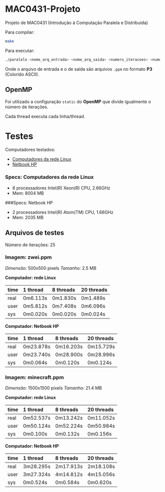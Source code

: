 # MAC0431-Projeto
Projeto de MAC0431 (Introdução à Computação Paralela e Distribuída)

Para compilar:

```bash
make
```

Para executar:

```bash
./paralelo <nome_arq_entrada> <nome_arq_saida> <numero_iteracoes> <numero_threads>
```

Onde o arquivo de entrada e o de saída são arquivos `.ppm` no formato **P3** (Colorido ASCII).


## OpenMP

Foi utilizado a configuração `static` do **OpenMP** que divide igualmente o número de iterações.

Cada thread executa cada linha/thread.

# Testes

Computadores testados:

* [Computadores da rede Linux](#pc1)
* [Netbook HP](#pc2)

<a name="pc1"></a>
### Specs: Computadores da rede Linux

* 8 processadores Intel(R) Xeon(R) CPU, 2.66GHz
* Mem: 8004 MB

<a name="pc2"></a>
###Specs: Netbook HP

* 2 processadores Intel(R) Atom(TM) CPU, 1.66GHz
* Mem: 2035 MB


## Arquivos de testes

Número de iterações: 25

### Imagem: zwei.ppm

*Dimensão:* 500x500 pixels
*Tamanho:* 2.5 MB

**Computador: rede Linux**

| time | 1 thread | 8 threads | 20 threads |
|:-----|:---------|:----------|:-----------|
| real | 0m6.113s | 0m1.830s  | 0m1.489s   |
| user | 0m5.812s | 0m7.408s  | 0m6.096s   |
| sys  | 0m0.020s | 0m0.020s  | 0m0.024s   |

**Computador: Netbook HP**

| time | 1 thread  | 8 threads | 20 threads |
|:-----|:----------|:----------|:-----------|
| real | 0m23.878s | 0m16.203s | 0m15.729s  |
| user | 0m23.740s | 0m28.900s | 0m28.996s  |
| sys  | 0m0.064s  | 0m0.120s  | 0m0.124s   |


### Imagem: minecraft.ppm

*Dimensão:* 1500x1500 pixels
*Tamanho:* 21.4 MB

**Computador: rede Linux**

| time | 1 thread  | 8 threads | 20 threads |
|:-----|:----------|:----------|:-----------|
| real | 0m52.537s | 0m13.242s | 0m11.052s  |
| user | 0m50.124s | 0m52.224s | 0m50.984s  |
| sys  | 0m0.100s  | 0m0.132s  | 0m0.156s   |

**Computador: Netbook HP**

| time | 1 thread  | 8 threads | 20 threads |
|:-----|:----------|:----------|:-----------|
| real | 3m28.295s | 2m17.913s | 2m18.108s  |
| user | 3m27.324s | 4m14.812s | 4m15.056s  |
| sys  | 0m0.524s  | 0m0.584s  | 0m0.620s   |
